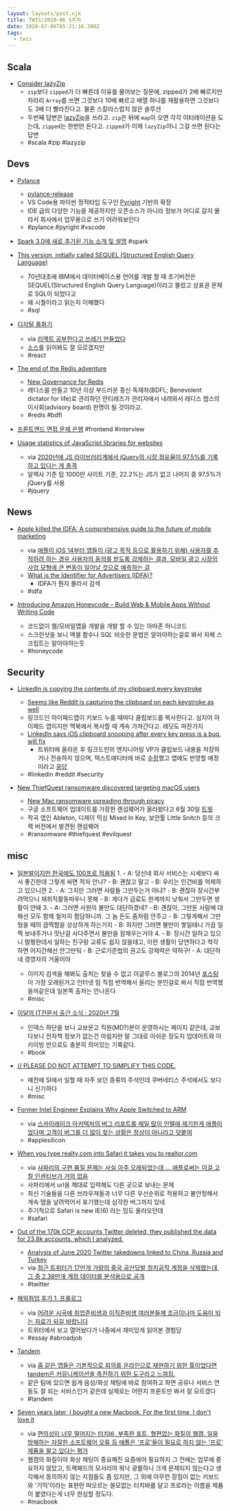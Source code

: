 ```yaml
---
layout: layouts/post.njk
title: TWIS/2020-06 5주차
date: 2020-07-06T05:21:16.388Z
tags:
  - twis
---
```



## Scala
- [Consider lazyZip](https://stackoverflow.com/a/59599482)
	- `zip`보다 `zipped`가 더 빠른데 이유를 물어보는 질문에, zipped가 2배 빠르지만 차라리 `Array`를 쓰면 그것보다 10배 빠르고 배열 하나를 재활용하면 그것보다도 3배 더 빨라진다고. 물론 스칼라스럽지 않은 솔루션
	- 두번째 답변은 [lazyZip](https://www.scala-lang.org/api/2.13.x/scala/collection/Iterable.html#lazyZip[B]\(that:Iterable[B]\):scala.collection.LazyZip2[A,B,Iterable.this.type])을 쓰라고. `zip`은 뒤에 `map`이 오면 각각 이터레이션을 도는데, `zipped`는 한번만 돈다고. `zipped`가 이제 `lazyZip`이니 그걸 쓰면 된다는 답변
	- #scala #zip #lazyzip


## Devs
- [Pylance](https://marketplace.visualstudio.com/items?itemName=ms-python.vscode-pylance)
	- [pylance-release](https://github.com/microsoft/pylance-release)
	- VS Code용 파이썬 정적타입 도구인 [Pyright](https://github.com/microsoft/pyright) 기반의 확장
	- IDE 급의 다양한 기능을 제공하지만 오픈소스가 아니라 정보가 어디로 갈지 몰라서 회사에서 업무용으로 쓰기 어려워보인다
	- #pylance #pyright #vscode

- [Spark 3.0에 새로 추가된 기능 소개 및 설명](https://nephtyws.github.io/data/whats-new-in-spark-3/) #spark

- [This version, initially called SEQUEL (Structured English Query Language)](https://en.wikipedia.org/wiki/SQL#History)
	- 70년대초에 IBM에서 데이터베이스용 언어를 개발 할 때 초기버전은 SEQUEL(Structured English Query Language)이라고 불렀고 상표권 문제로 SQL이 되었다고
	- 왜 시퀄이라고 읽는지 이해했다
	- #sql

- [디지털 풍화기](https://juo6442.github.io/weathering-image/)
	- via [리액트 공부한다고 쓰레기 만들었다](https://twitter.com/juo6442/status/1277630882593992705)
	- [소스](https://github.com/juo6442/weathering-image/blob/bf05782577fe2dd73c5220247605a612f995c40b/src/ImageDegrader.js#L53-L64)를 읽어봐도 잘 모르겠지만
	- #react

- [The end of the Redis adventure](http://antirez.com/news/133)
	- [New Governance for Redis](https://redislabs.com/blog/new-governance-for-redis/)
	- 레디스를 만들고 10년 이상 부드러운 종신 독재자(BDFL; Benevolent dictator for life)로 관리하던 안티레즈가 관리자에서 내려와서 레디스 랩스의 이사회(advisory board) 한명이 될 것이라고.
	- #redis #bdfl

- [프론트엔드 면접 문제 은행](https://h5bp.org/Front-end-Developer-Interview-Questions/translations/korean/) #frontend #interview

- [Usage statistics of JavaScript libraries for websites](https://w3techs.com/technologies/overview/javascript_library)
	- via [2020년에 JS 라이브러리계에서 jQuery의 시장 점유율이 97.5%를 기록하고 있다는 게 충격](https://twitter.com/taggon/status/1278592157020852224)
	- 알렉사 기준 탑 1000만 사이트 기준, 22.2%는 JS가 없고 나머지 중 97.5%가 jQuery를 사용
	- #jquery


## News
- [Apple killed the IDFA: A comprehensive guide to the future of mobile marketing](https://mobiledevmemo.com/mobile-advertising-without-the-idfa-a-comprehensive-overview/)
	- via [애플이 iOS 14부터 앱들이 (광고 목적 등으로 활용하기 위해) 사용자를 추적하려 하는 경우 사용자의 동의를 받도록 강제하는 결과, 모바일 광고 시장의 사업 모형에 큰 변동이 일어날 것으로 예측하는 글](https://twitter.com/metavital/status/1277861667804594178)
	- [What is the Identifier for Advertisers (IDFA)?](https://www.adjust.com/glossary/idfa/)
		- IDFA가 뭔지 몰라서 검색
	- #idfa

- [Introducing Amazon Honeycode – Build Web & Mobile Apps Without Writing Code](https://aws.amazon.com/blogs/aws/introducing-amazon-honeycode-build-web-mobile-apps-without-writing-code/)
	- 코드없이 웹/모바일앱을 개발을 개발 할 수 있는 아마존 허니코드
	- 스크린샷을 보니 엑셀 함수나 SQL 비슷한 문법은 알아야하는걸로 봐서 자체 스크립트는 알아야하는듯
	- #honeycode


## Security
- [LinkedIn is copying the contents of my clipboard every keystroke](https://twitter.com/DonCubed/status/1278757106468806656)
	- [Seems like Reddit is capturing the clipboard on each keystroke as well](https://twitter.com/DonCubed/status/1278800136408186881)
	- 링크드인 아이패드앱이 키보드 누를 때마다 클립보드를 복사한다고. 심지어 아이패드 앱이지만 맥북에서 복사할 때 계속 가져간다고. 레딧도 마찬가지
	- [LinkedIn says iOS clipboard snooping after every key press is a bug, will fix](https://www.zdnet.com/article/linkedin-says-ios-clipboard-snooping-after-every-key-press-is-a-bug-will-fix)
		- 트위터에 올라온 후 링크드인의 엔지니어링 VP가 클립보드 내용을 저장하거나 전송하지 않으며, 텍스트에디터에 바로 [수정](https://github.com/linkedin/Hakawai/pull/161/commits/c3f89585c097863c2017beb2a1774df21ad42da4)했고 앱에도 반영할 예정이라고 [응답](https://twitter.com/eberger45/status/1278843576638570496)
	- #linkedin #reddit #security

- [New ThiefQuest ransomware discovered targeting macOS users](https://www.zdnet.com/article/new-evilquest-ransomware-discovered-targeting-macos-users)
	- [New Mac ransomware spreading through piracy](https://blog.malwarebytes.com/mac/2020/06/new-mac-ransomware-spreading-through-piracy/)
	- 구글 소프트웨어 업데이트를 가장한 랜섬웨어가 올라왔다고 6월 30일 [트윗](https://twitter.com/dineshdina04/status/1277668001538433025)
	- 작곡 앱인 Ableton, 디제이 믹싱 Mixed In Key, 보안툴 Little Snitch 등의 크랙 버전에서 발견된 랜섬웨어
	- #ransomware #thiefquest #evilquest


## misc
- [일본발이지만 한국에도 100프로 적용됨](https://twitter.com/Mysticblue1024/status/1117088578452856838)
	1.
		- A: 당신네 회사 서비스는 시세보다 싸서 좋긴한데 그렇게 싸면 적자 안나?
		- B: 괜찮고 말고
		- B: 우리는 인건비를 억제하고 있으니깐
	2.
		- A: 그치만 그러면 사람들 그만두는거 아냐?
		- B: 괜찮아 장시간부려먹으니 재취직활동따우니 못해
		- B: 게다가 급료도 한계까지 낮춰서 그만두면 생활이 안돼
	3.
		- A: 그러면 사원의 불만도 대단하겠네?
		- B: 괜찮아, 그만둔 사람에 대해선 모두 함께 철저히 험담하니까. 그 놈 돈도 좀처럼 안주고
		- B: 그렇게해서 그만뒀을 때의 끔찍함을 상상하게 하는거지
		- B: 하지만 그러면 불만이 쌓일테니 가끔 일찍 보내주거나 맛난걸 사다주면서 불만을 잠재우는거야
	4.
		- B: 장시간 일하고 있으니 멀쩡한데서 일하는 친구랑 교류도 쉽지 않을테고, 이런 생활이 당연하다고 착각하면 어지간해선 안그만둬
		- B: 근로기준법의 권고도 강제력은 약하구!
		- A: 대단하네 경영자의 거울이야
	- 이미지 검색을 해봐도 출처는 찾을 수 없고 이글루스 블로그의 2014년 [포스팅](http://yaksha.egloos.com/3098670)이 가장 오래된거고 인터넷 밈 직접 번역해서 올리는 분인걸로 봐서 직접 번역했을꺼같은데 일본쪽 출처는 안나온다
	- #misc

- [이달의 IT전문서 출간 소식 : 2020년 7월](https://www.notion.so/ea431a8d3b2c4aa7a7a24e2aa5078b95)
	- 인덱스 하단을 보니 교보문고 직원(MD?)분이 운영하시는 페이지 같은데, 교보다보니 전자책 정보가 없는건 아쉽지만 말 그대로 아쉬운 정도지 업데이트와 아키이빙 만으로도 충분히 의미있는 기록같다.
	- #book

- [// PLEASE DO NOT ATTEMPT TO SIMPLIFY THIS CODE.](https://github.com/kubernetes/kubernetes/blob/8422044f/pkg/controller/volume/persistentvolume/pv_controller.go#L57-L60)
	- 예전에 SI에서 일할 때 자주 보던 종류의 주석인데 쿠버네티스 주석에서도 보다니 신기하다
	- #misc

- [Former Intel Engineer Explains Why Apple Switched to ARM](https://medium.com/pcmag-access/former-intel-engineer-explains-why-apple-switched-to-arm-deba86e560b1)
	- via [스카이레이크 아키텍처의 버그 리포트를 제일 많이 인텔에 제기한게 애플이었다며 고객이 버그를 더 많이 찾는 상황은 정상이 아니라고 덧붙여](https://twitter.com/purengom/status/1279555102466924545)
	- #applesilicon

- [When you type realty.com into Safari it takes you to realtor.com](https://news.ycombinator.com/item?id=23646158)
	- via [사파리의 구현 품질 문제는 사실 아주 오래되었는데 ... 애플로써는 이걸 고칠 인센티브가 거의 없음](https://twitter.com/summerlight00/status/1276339186069471233)
	- 사파리에서 url을 제대로 입력해도 다른 곳으로 보내는 문제
	- 최신 기술들을 다른 브라우져들과 너무 다른 우선순위로 적용하고 불안정해서 계속 탭을 날려먹어서 포기했는데 심각한 버그까지 있네
	- 주기적으로 Safari is new IE(6) 라는 밈도 올라오던데
	- #safari

- [Out of the 170k CCP accounts Twitter deleted, they published the data for 23.8k accounts. which I analyzed.](https://twitter.com/amaleshwar/status/1272413343328997380)
	- [Analysis of June 2020 Twitter takedowns linked to China, Russia and Turkey](https://cyber.fsi.stanford.edu/io/news/june-2020-twitter-takedown)
	- via [최근 트위터가 17만개 가량의 중국 공산당발 정치공작 계정을 삭제했는데, 그 중 2.38만개 계정 데이터를 분석용으로 공개](https://twitter.com/capcold/status/1272503760435240960)
	- #twitter

- [해외취업 후기 1. 프롤로그](https://jchun.dev/2020/international-careers-01)
	- via [어려운 시국에 취업준비생과 이직준비생 여러분들께 조금이나마 도움이 되는 자료가 되길 바랍니다](https://twitter.com/hippothewild/status/1269637736505290753)
	- 트위터에서 보고 열어놨다가 나중에서 재미있게 읽어본 경험담
	- #essay #abroadjob

- [Tandem](https://tandem.chat/)
	- via [줌 같은 앱들은 기본적으로 회의를 온라인으로 재현하기 위한 툴이었다면 tandem은 커뮤니케이션을 촉진하기 위한 도구라고 느껴짐.](https://twitter.com/nacyo__t/status/1269547916038778882)
	- 같은 팀에 있으면 쉽게 음성/화상 채팅에 바로 참여하고 화면 공유나 서비스 연동도 잘 되는 서비스인거 같은데 실제로는 어떤지 프론트만 봐서 잘 모르겠다
	- #tandem

- [Seven years later, I bought a new Macbook. For the first time, I don't love it](https://cfenollosa.com/blog/seven-years-later-i-bought-a-new-macbook-for-the-first-time-i-dont-love-it.html)
	- via [편의성이 너무 떨어지는 터치바, 부족한 포트, 형편없는 화질의 웹캠, 일을 방해하는 자잘한 소프트웨어 오류 등 애플은 '프로'들이 필요로 하지 않는 '프로' 제품을 팔고 있다는 평가](https://twitter.com/metavital/status/1267889720337379328)
	- 웹캠의 화질이야 화상 채팅이 중요해진 요즘에야 필요하지 그 전에는 업무에 중요하지 않았고, 트랙패드의 모서리야 워낙 광활하니 크게 문제되지 않는다고 생각해서 동의하지 않는 지점들도 좀 있지만, 그 외에 아무런 장점이 없는 키보드와 '기믹'이라는 표현만 떠오르는 쓸모없는 터치바를 달고 프로라는 이름을 제품이 붙였다는게 너무 한심할 정도다.
	- #macbook
